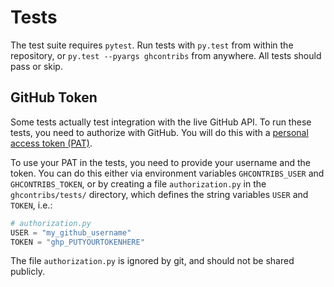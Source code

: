 # Tests

The test suite requires `pytest`. Run tests with `py.test` from within the
repository, or `py.test --pyargs ghcontribs` from anywhere. All tests should
pass or skip.

## GitHub Token 

Some tests actually test integration with the live GitHub API. To run these
tests, you need to authorize with GitHub. You will do this with a [personal
access token (PAT)](https://docs.github.com/en/authentication/keeping-your-account-and-data-secure/creating-a-personal-access-token).

To use your PAT in the tests, you need to provide your username and the token. You can do this either via environment variables `GHCONTRIBS_USER` and `GHCONTRIBS_TOKEN`, or by creating a file `authorization.py` in the `ghcontribs/tests/` directory, which defines the string variables `USER` and `TOKEN`, i.e.:

```python
# authorization.py
USER = "my_github_username"
TOKEN = "ghp_PUTYOURTOKENHERE"
```

The file `authorization.py` is ignored by git, and should not be shared publicly.
